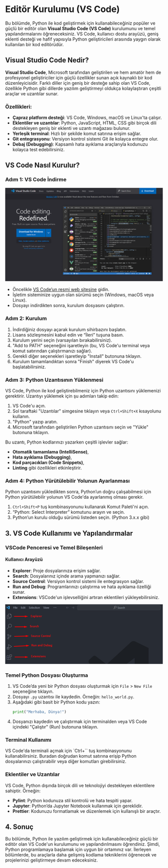 # Editör Kurulumu (VS Code)

Bu bölümde, Python ile kod geliştirmek için kullanabileceğiniz popüler ve güçlü bir editör olan **Visual Studio Code (VS Code)** kurulumunu ve temel yapılandırmalarını öğreneceksiniz. VS Code, kullanıcı dostu arayüzü, geniş eklenti desteği ve hafif yapısıyla Python geliştiricileri arasında yaygın olarak kullanılan bir kod editörüdür.

## Visual Studio Code Nedir?

**Visual Studio Code**, Microsoft tarafından geliştirilen ve hem amatör hem de profesyonel geliştiriciler için güçlü özellikler sunan açık kaynaklı bir kod düzenleyicisidir. Farklı diller için geniş bir desteğe sahip olan VS Code, özellikle Python gibi dillerde yazılım geliştirmeyi oldukça kolaylaştıran çeşitli araçlar ve uzantılar sunar.

### Özellikleri:

- **Çapraz platform desteği**: VS Code, Windows, macOS ve Linux'ta çalışır.
- **Eklentiler ve uzantılar**: Python, JavaScript, HTML, CSS gibi birçok dili destekleyen geniş bir eklenti ve uzantı mağazası bulunur.
- **Yerleşik terminal**: Hızlı bir şekilde komut satırına erişim sağlar.
- **Git entegrasyonu**: Versiyon kontrol sistemi Git ile kolayca entegre olur.
- **Debaj (Debugging)**: Kapsamlı hata ayıklama araçlarıyla kodunuzu kolayca test edebilirsiniz.

## VS Code Nasıl Kurulur?

### Adım 1: VS Code İndirme

![VS Code web sistes](/images/vscode.png)

- Öncelikle [VS Code’un resmi web sitesine](https://code.visualstudio.com/) gidin.
- İşletim sisteminize uygun olan sürümü seçin (Windows, macOS veya Linux).
- Dosyayı indirdikten sonra, kurulum dosyasını çalıştırın.

### Adım 2: Kurulum

1. İndirdiğiniz dosyayı açarak kurulum sihirbazını başlatın.
2. Lisans sözleşmesini kabul edin ve “İleri” tuşuna basın.
3. Kurulum yerini seçin (varsayılan bırakabilirsiniz).
4. "Add to PATH" seçeneğini işaretleyin (bu, VS Code'u terminal veya komut satırından çalıştırmanızı sağlar).
5. Gerekli diğer seçenekleri işaretleyip "Install" butonuna tıklayın.
6. Kurulum tamamlandıktan sonra "Finish" diyerek VS Code'u başlatabilirsiniz.

### Adım 3: Python Uzantısının Yüklenmesi

VS Code, Python ile kod geliştirebilmeniz için Python uzantısını yüklemenizi gerektirir. Uzantıyı yüklemek için şu adımları takip edin:

1. VS Code'u açın.
2. Sol taraftaki "Uzantılar" simgesine tıklayın veya `Ctrl+Shift+X` kısayolunu kullanın.
3. "Python" yazıp aratın.
4. Microsoft tarafından geliştirilen Python uzantısını seçin ve "Yükle" butonuna tıklayın.

Bu uzantı, Python kodlarınızı yazarken çeşitli işlevler sağlar:

- **Otomatik tamamlama (IntelliSense)**,
- **Hata ayıklama (Debugging)**,
- **Kod parçacıkları (Code Snippets)**,
- **Linting** gibi özellikleri etkinleştirir.

### Adım 4: Python Yürütülebilir Yolunun Ayarlanması

Python uzantısını yükledikten sonra, Python’un doğru çalışabilmesi için Python yürütülebilir yolunun VS Code'da ayarlanmış olması gerekir.

1. `Ctrl+Shift+P` tuş kombinasyonunu kullanarak Komut Paleti'ni açın.
2. “Python: Select Interpreter” komutunu arayın ve seçin.
3. Python’un kurulu olduğu sürümü listeden seçin. (Python 3.x.x gibi)

## 3. VS Code Kullanımı ve Yapılandırmalar

### VSCode Penceresi ve Temel Bileşenleri

#### Kullanıcı Arayüzü

- **Explorer**: Proje dosyalarınıza erişim sağlar.
- **Search**: Dosyalarınız içinde arama yapmanızı sağlar.
- **Source Control**: Versiyon kontrol sistemi ile entegrasyon sağlar.
- **Run and Debug**: Programlarınızı çalıştırma ve hata ayıklama özelliği sunar.
- **Extensions**: VSCode'un işlevselliğini artıran eklentileri yükleyebilirsiniz.

![VS Code kullanıcı arayüzü](/images/vscode%20screen.png)

### Temel Python Dosyası Oluşturma

1. VS Code’da yeni bir Python dosyası oluşturmak için `File` > `New File` seçeneğine tıklayın.
2. Dosyayı `.py` uzantısı ile kaydedin. Örneğin: `hello_world.py`.
3. Aşağıdaki gibi basit bir Python kodu yazın:
   ```python
   print("Merhaba, Dünya!")
   ```
4. Dosyanızı kaydedin ve çalıştırmak için terminalden veya VS Code içindeki "Çalıştır" (Run) butonuna tıklayın.

### Terminal Kullanımı

VS Code'da terminali açmak için `Ctrl+`` tuş kombinasyonunu kullanabilirsiniz. Buradan doğrudan komut satırına erişip Python dosyalarınızı çalıştırabilir veya diğer komutları girebilirsiniz.

### Eklentiler ve Uzantılar

VS Code, Python dışında birçok dili ve teknolojiyi destekleyen eklentilere sahiptir. Örneğin:

- **Pylint**: Python kodunuza stil kontrolü ve hata tespiti yapar.
- **Jupyter**: Python’da Jupyter Notebook kullanmak için gereklidir.
- **Prettier**: Kodunuzu formatlamak ve düzenlemek için kullanışlı bir araçtır.

## 4. Sonuç

Bu bölümde, Python ile yazılım geliştirmek için kullanabileceğiniz güçlü bir editör olan VS Code'un kurulumunu ve yapılandırılmasını öğrendiniz. Şimdi, Python programlamaya başlamak için uygun bir ortamınız var. İlerleyen bölümlerde, bu araçlarla daha gelişmiş kodlama tekniklerini öğrenecek ve projelerinizi geliştirmeye devam edeceksiniz.
